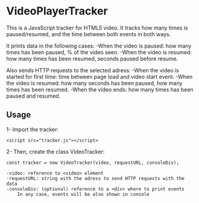 # VideoPlayerTracker

This is a JavaScript tracker for HTML5 video.
It tracks how many times is paused/resumed, and the time between both events in both ways.

It prints data in the following cases:
-When the video is paused: how many times has been paused, % of the video seen.
-When the video is resumed: how many times has been resumed, seconds paused before resume.

Also sends HTTP requests to the selected adress:
-When the video is started for first time: time between page load and video start event.
-When the video is resumed: how many seconds has been paused, how many times has been resumed.
-When the video ends: how many times has been paused and resumed.

## Usage

1- Import the tracker:

	<script src="tracker.js"></script>
	
2- Then, create the class VideoTracker:

	const tracker = new VideoTracker(video, requestURL, consoleDiv);
	
	-video: reference to <video> element
	-requestURL: string with the adress to send HTTP requests with the data
	-consoleDiv: (optional) reference to a <div> where to print events
		In any case, events will be also shown in console

